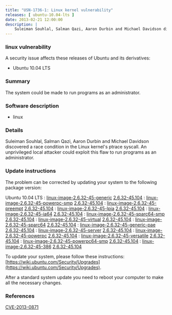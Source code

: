 ```yaml
---
title: "USN-1736-1: Linux kernel vulnerability"
releases: [ ubuntu-10.04-lts ]
date: 2013-02-21 12:00:00
description: |
    Suleiman Souhlal, Salman Qazi, Aaron Durbin and Michael Davidson discovered a race condition in the Linux kernel&#39;s ptrace syscall. An unprivileged local attacker could exploit this flaw to run programs as an administrator. 
--- 
```

 
### linux vulnerability

A security issue affects these releases of Ubuntu and its derivatives:

* Ubuntu 10.04 LTS

### Summary

The system could be made to run programs as an administrator. 

### Software description

* linux 

### Details

Suleiman Souhlal, Salman Qazi, Aaron Durbin and Michael Davidson discovered a race condition in the Linux kernel&#39;s ptrace syscall. An unprivileged local attacker could exploit this flaw to run programs as an administrator. 

### Update instructions

The problem can be corrected by updating your system to the following package version:

Ubuntu 10.04 LTS
 : [linux-image-2.6.32-45-generic](https://launchpad.net/ubuntu/+source/linux) <span> [2.6.32-45.104](https://launchpad.net/ubuntu/+source/linux/2.6.32-45.104) </span> 
 : [linux-image-2.6.32-45-powerpc-smp](https://launchpad.net/ubuntu/+source/linux) <span> [2.6.32-45.104](https://launchpad.net/ubuntu/+source/linux/2.6.32-45.104) </span> 
 : [linux-image-2.6.32-45-preempt](https://launchpad.net/ubuntu/+source/linux) <span> [2.6.32-45.104](https://launchpad.net/ubuntu/+source/linux/2.6.32-45.104) </span> 
 : [linux-image-2.6.32-45-lpia](https://launchpad.net/ubuntu/+source/linux) <span> [2.6.32-45.104](https://launchpad.net/ubuntu/+source/linux/2.6.32-45.104) </span> 
 : [linux-image-2.6.32-45-ia64](https://launchpad.net/ubuntu/+source/linux) <span> [2.6.32-45.104](https://launchpad.net/ubuntu/+source/linux/2.6.32-45.104) </span> 
 : [linux-image-2.6.32-45-sparc64-smp](https://launchpad.net/ubuntu/+source/linux) <span> [2.6.32-45.104](https://launchpad.net/ubuntu/+source/linux/2.6.32-45.104) </span> 
 : [linux-image-2.6.32-45-virtual](https://launchpad.net/ubuntu/+source/linux) <span> [2.6.32-45.104](https://launchpad.net/ubuntu/+source/linux/2.6.32-45.104) </span> 
 : [linux-image-2.6.32-45-sparc64](https://launchpad.net/ubuntu/+source/linux) <span> [2.6.32-45.104](https://launchpad.net/ubuntu/+source/linux/2.6.32-45.104) </span> 
 : [linux-image-2.6.32-45-generic-pae](https://launchpad.net/ubuntu/+source/linux) <span> [2.6.32-45.104](https://launchpad.net/ubuntu/+source/linux/2.6.32-45.104) </span> 
 : [linux-image-2.6.32-45-server](https://launchpad.net/ubuntu/+source/linux) <span> [2.6.32-45.104](https://launchpad.net/ubuntu/+source/linux/2.6.32-45.104) </span> 
 : [linux-image-2.6.32-45-powerpc](https://launchpad.net/ubuntu/+source/linux) <span> [2.6.32-45.104](https://launchpad.net/ubuntu/+source/linux/2.6.32-45.104) </span> 
 : [linux-image-2.6.32-45-versatile](https://launchpad.net/ubuntu/+source/linux) <span> [2.6.32-45.104](https://launchpad.net/ubuntu/+source/linux/2.6.32-45.104) </span> 
 : [linux-image-2.6.32-45-powerpc64-smp](https://launchpad.net/ubuntu/+source/linux) <span> [2.6.32-45.104](https://launchpad.net/ubuntu/+source/linux/2.6.32-45.104) </span> 
 : [linux-image-2.6.32-45-386](https://launchpad.net/ubuntu/+source/linux) <span> [2.6.32-45.104](https://launchpad.net/ubuntu/+source/linux/2.6.32-45.104) </span> 

To update your system, please follow these instructions: [https://wiki.ubuntu.com/Security/Upgrades](https://wiki.ubuntu.com/Security/Upgrades).

After a standard system update you need to reboot your computer to make all the necessary changes. 

### References

 [CVE-2013-0871](http://people.ubuntu.com/~ubuntu-security/cve/CVE-2013-0871)
 
